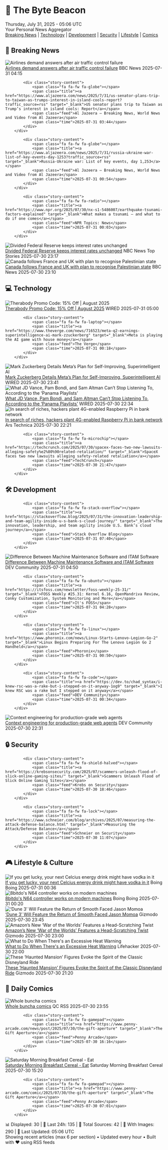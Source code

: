 <!-- Processing 54 RSS feeds at 2025-07-31 05:06:42 UTC -->
<!-- Processing: Saturday Morning Breakfast Cereal -->
<!-- Processing: Penny Arcade -->
<!-- Processing: Dilbert -->
<!-- Processing: Girl Genius -->
<!-- Processing: BBC World News -->
<!-- Processing: NPR News -->
<!-- Processing: CBC News -->
<!-- Error processing https://rss.cbc.ca/lineup/topstories.xml: The read operation timed out -->
<!-- Processing: Reuters Top News -->
<!-- Processing: Reuters World News -->
<!-- Processing: Associated Press Breaking -->
<!-- Processing: ABC News Breaking -->
<!-- Processing: Sky News World -->
<!-- Processing: The Verge -->
<!-- Processing: O'Reilly Radar -->
<!-- Processing: WIRED -->
<!-- Processing: Lobsters Python -->
<!-- Processing: Hacker News -->
<!-- Processing: Dev.to -->
<!-- Processing: StackOverflow Blog -->
<!-- Processing: Phoronix Linux News -->
<!-- Processing: It's FOSS -->
<!-- Processing: Red Hat Blog -->
<!-- Processing: DZone -->
<!-- Processing: Martin Fowler -->
<!-- Processing: The Pragmatic Engineer -->
<!-- Processing: Lifehacker -->
<!-- Processing: Kotaku -->
<!-- Processing: Boing Boing -->
<!-- Processing: Schneier on Security -->
<!-- Generated 4 new posts out of 29 feeds processed -->
<div class="newspaper-header">
    <h1 class="newspaper-title">📰 The Byte Beacon</h1>
    <div class="newspaper-date">Thursday, July 31, 2025 - 05:06 UTC</div>
    <div class="newspaper-subtitle">Your Personal News Aggregator</div>
</div>

<div class="newspaper-nav">
    <a href="#breaking">Breaking News</a> |
    <a href="#tech">Technology</a> |
    <a href="#dev">Development</a> |
    <a href="#security">Security</a> |
    <a href="#lifestyle">Lifestyle</a> |
    <a href="#webcomics">Comics</a>
</div>

<div class="news-section breaking-news" id="breaking">
<h2 class="section-header">🚨 Breaking News</h2>
<div class="stories-container">
<div class="story">
            <img src="https://ichef.bbci.co.uk/ace/standard/240/cpsprodpb/e6f2/live/8a94b460-6da8-11f0-afd8-9f8181a84684.jpg" alt="Airlines demand answers after air traffic control failure" class="story-image" loading="lazy" onerror="this.style.display='none'">
            <div class="story-content">
                <span class="fa fa-fw fa-flag"></span>
                <span class="title"><a href="https://www.bbc.com/news/articles/cd9jn1ydx9lo?at_medium=RSS&at_campaign=rss" target="_blank">Airlines demand answers after air traffic control failure</a></span>
                <span class="feed">BBC News</span>
                <span class="time">2025-07-31 04:15</span>
            </div>
        </div>
<div class="story">
            
            <div class="story-content">
                <span class="fa fa-fw fa-globe"></span>
                <span class="title"><a href="https://www.aljazeera.com/news/2025/7/31/us-senator-plans-trip-to-taiwan-as-trumps-interest-in-island-cools-report?traffic_source=rss" target="_blank">US senator plans trip to Taiwan as Trump’s interest in island cools: Report</a></span>
                <span class="feed">Al Jazeera – Breaking News, World News and Video from Al Jazeera</span>
                <span class="time">2025-07-31 03:44</span>
            </div>
        </div>
<div class="story">
            
            <div class="story-content">
                <span class="fa fa-fw fa-globe"></span>
                <span class="title"><a href="https://www.aljazeera.com/news/2025/7/31/russia-ukraine-war-list-of-key-events-day-1253?traffic_source=rss" target="_blank">Russia-Ukraine war: List of key events, day 1,253</a></span>
                <span class="feed">Al Jazeera – Breaking News, World News and Video from Al Jazeera</span>
                <span class="time">2025-07-31 00:54</span>
            </div>
        </div>
<div class="story">
            
            <div class="story-content">
                <span class="fa fa-fw fa-radio"></span>
                <span class="title"><a href="https://www.npr.org/2025/07/30/nx-s1-5486007/earthquake-tsunami-factors-explained" target="_blank">What makes a tsunami — and what to do if one comes</a></span>
                <span class="feed">NPR Topics: News</span>
                <span class="time">2025-07-31 00:03</span>
            </div>
        </div>
<div class="story">
            <img src="https://media-cldnry.s-nbcnews.com/image/upload/t_fit_1500w/mpx/2704722219/2025_07/1753917416064_nn_ggu_trump_economy_250730_1920x1080-l6ih8v.jpg" alt="Divided Federal Reserve keeps interest rates unchanged" class="story-image" loading="lazy" onerror="this.style.display='none'">
            <div class="story-content">
                <span class="fa fa-fw fa-broadcast-tower"></span>
                <span class="title"><a href="https://www.nbcnews.com/nightly-news/video/divided-federal-reserve-keeps-interest-rates-unchanged-244096581536" target="_blank">Divided Federal Reserve keeps interest rates unchanged</a></span>
                <span class="feed">NBC News Top Stories</span>
                <span class="time">2025-07-30 23:17</span>
            </div>
        </div>
<div class="story">
            <img src="https://ichef.bbci.co.uk/ace/standard/240/cpsprodpb/0724/live/45b4ab90-6d8d-11f0-89ea-4d6f9851f623.jpg" alt="Canada follows France and UK with plan to recognise Palestinian state" class="story-image" loading="lazy" onerror="this.style.display='none'">
            <div class="story-content">
                <span class="fa fa-fw fa-earth-americas"></span>
                <span class="title"><a href="https://www.bbc.com/news/articles/ceqyx35d9x2o?at_medium=RSS&at_campaign=rss" target="_blank">Canada follows France and UK with plan to recognise Palestinian state</a></span>
                <span class="feed">BBC News</span>
                <span class="time">2025-07-30 23:10</span>
            </div>
        </div>
</div>
</div>
<div class="news-section tech-news" id="tech">
<h2 class="section-header">💻 Technology</h2>
<div class="stories-container">
<div class="story">
            <img src="https://media.wired.com/photos/66ea076ea8e714f02ce0d63e/master/pass/WIRED-Coupons-15.jpg" alt="Therabody Promo Code: 15% Off | August 2025" class="story-image" loading="lazy" onerror="this.style.display='none'">
            <div class="story-content">
                <span class="fa fa-fw fa-bolt"></span>
                <span class="title"><a href="https://www.wired.com/story/therabody-promo-code/" target="_blank">Therabody Promo Code: 15% Off | August 2025</a></span>
                <span class="feed">WIRED</span>
                <span class="time">2025-07-31 05:00</span>
            </div>
        </div>
<div class="story">
            
            <div class="story-content">
                <span class="fa fa-fw fa-laptop"></span>
                <span class="title"><a href="https://www.theverge.com/news/716523/meta-q2-earnings-superintelligence-ai-mark-zzuckerberg" target="_blank">Meta is playing the AI game with house money</a></span>
                <span class="feed">The Verge</span>
                <span class="time">2025-07-31 00:18</span>
            </div>
        </div>
<div class="story">
            <img src="https://media.wired.com/photos/688a5271058eec339fc8c04f/master/pass/meta-earnings-biz-2191702213.jpg" alt="Mark Zuckerberg Details Meta’s Plan for Self-Improving, Superintelligent AI" class="story-image" loading="lazy" onerror="this.style.display='none'">
            <div class="story-content">
                <span class="fa fa-fw fa-bolt"></span>
                <span class="title"><a href="https://www.wired.com/story/meta-earnings-superintelligence-q2-2025/" target="_blank">Mark Zuckerberg Details Meta’s Plan for Self-Improving, Superintelligent AI</a></span>
                <span class="feed">WIRED</span>
                <span class="time">2025-07-30 23:41</span>
            </div>
        </div>
<div class="story">
            <img src="https://media.wired.com/photos/688a3f12ac2393baeff998b2/master/pass/Spotify-Playlists-Government-Officials-Culture-1233520416.jpg" alt="What JD Vance, Pam Bondi, and Sam Altman Can’t Stop Listening To, According to the ‘Panama Playlists’" class="story-image" loading="lazy" onerror="this.style.display='none'">
            <div class="story-content">
                <span class="fa fa-fw fa-bolt"></span>
                <span class="title"><a href="https://www.wired.com/story/i-listened-to-the-alleged-spotify-playlists-of-trump-officials-for-five-hours-heres-what-i-learned/" target="_blank">What JD Vance, Pam Bondi, and Sam Altman Can’t Stop Listening To, According to the ‘Panama Playlists’</a></span>
                <span class="feed">WIRED</span>
                <span class="time">2025-07-30 22:34</span>
            </div>
        </div>
<div class="story">
            <img src="https://cdn.arstechnica.net/wp-content/uploads/2025/07/atm-with-cash-500x500.jpg" alt="In search of riches, hackers plant 4G-enabled Raspberry Pi in bank network" class="story-image" loading="lazy" onerror="this.style.display='none'">
            <div class="story-content">
                <span class="fa fa-fw fa-cog"></span>
                <span class="title"><a href="https://arstechnica.com/security/2025/07/in-search-of-riches-hackers-plant-4g-enabled-raspberry-pi-in-bank-network/" target="_blank">In search of riches, hackers plant 4G-enabled Raspberry Pi in bank network</a></span>
                <span class="feed">Ars Technica</span>
                <span class="time">2025-07-30 22:21</span>
            </div>
        </div>
<div class="story">
            
            <div class="story-content">
                <span class="fa fa-fw fa-microchip"></span>
                <span class="title"><a href="https://techcrunch.com/2025/07/30/spacex-faces-two-new-lawsuits-alleging-safety%e2%80%90related-retaliation/" target="_blank">SpaceX faces two new lawsuits alleging safety‐related retaliation</a></span>
                <span class="feed">TechCrunch</span>
                <span class="time">2025-07-30 21:47</span>
            </div>
        </div>
</div>
</div>
<div class="news-section dev-news" id="dev">
<h2 class="section-header">🛠️ Development</h2>
<div class="stories-container">
<div class="story">
            
            <div class="story-content">
                <span class="fa fa-fw fa-stack-overflow"></span>
                <span class="title"><a href="https://stackoverflow.blog/2025/07/31/the-innovation-leadership-and-team-agility-inside-u-s-bank-s-cloud-journey/" target="_blank">The innovation, leadership, and team agility inside U.S. Bank’s cloud journey</a></span>
                <span class="feed">Stack Overflow Blog</span>
                <span class="time">2025-07-31 07:40</span>
            </div>
        </div>
<div class="story">
            <img src="https://media2.dev.to/dynamic/image/width=800%2Cheight=%2Cfit=scale-down%2Cgravity=auto%2Cformat=auto/https%3A%2F%2Fdev-to-uploads.s3.amazonaws.com%2Fuploads%2Farticles%2F1oz5iho08jz6x7xtsi1v.webp" alt="Difference Between Machine Maintenance Software and ITAM Software" class="story-image" loading="lazy" onerror="this.style.display='none'">
            <div class="story-content">
                <span class="fa fa-fw fa-code"></span>
                <span class="title"><a href="https://dev.to/teresa_tran/difference-between-machine-maintenance-software-and-itam-software-182k" target="_blank">Difference Between Machine Maintenance Software and ITAM Software</a></span>
                <span class="feed">DEV Community</span>
                <span class="time">2025-07-31 04:50</span>
            </div>
        </div>
<div class="story">
            
            <div class="story-content">
                <span class="fa fa-fw fa-ubuntu"></span>
                <span class="title"><a href="https://itsfoss.com/newsletter/foss-weekly-25-31/" target="_blank">FOSS Weekly #25.31: Kernel 6.16, OpenMandriva Review, Conky Customization, System Monitoring and More</a></span>
                <span class="feed">It's FOSS</span>
                <span class="time">2025-07-31 04:28</span>
            </div>
        </div>
<div class="story">
            
            <div class="story-content">
                <span class="fa fa-fw fa-linux"></span>
                <span class="title"><a href="https://www.phoronix.com/news/Linux-Starts-Lenovo-Legion-Go-2" target="_blank">Linux Begins Preparing For The Lenovo Legion Go 2 Handheld</a></span>
                <span class="feed">Phoronix</span>
                <span class="time">2025-07-31 00:50</span>
            </div>
        </div>
<div class="story">
            
            <div class="story-content">
                <span class="fa fa-fw fa-code"></span>
                <span class="title"><a href="https://dev.to/chad_syntax/i-knew-rsc-was-a-rake-but-i-stepped-on-it-anyway-1og9" target="_blank">I knew RSC was a rake but I stepped on it anyway</a></span>
                <span class="feed">DEV Community</span>
                <span class="time">2025-07-31 00:34</span>
            </div>
        </div>
<div class="story">
            <img src="https://media2.dev.to/dynamic/image/width=800%2Cheight=%2Cfit=scale-down%2Cgravity=auto%2Cformat=auto/https%3A%2F%2Fdev-to-uploads.s3.amazonaws.com%2Fuploads%2Farticles%2Fm4wbcsxuyz0lydcrk34a.gif" alt="Context engineering for production-grade web agents" class="story-image" loading="lazy" onerror="this.style.display='none'">
            <div class="story-content">
                <span class="fa fa-fw fa-code"></span>
                <span class="title"><a href="https://dev.to/skarpoor12/context-engineering-for-production-grade-web-agents-150a" target="_blank">Context engineering for production-grade web agents</a></span>
                <span class="feed">DEV Community</span>
                <span class="time">2025-07-30 22:31</span>
            </div>
        </div>
</div>
</div>
<div class="news-section security-news" id="security">
<h2 class="section-header">🔒 Security</h2>
<div class="stories-container">
<div class="story">
            
            <div class="story-content">
                <span class="fa fa-fw fa-shield-halved"></span>
                <span class="title"><a href="https://krebsonsecurity.com/2025/07/scammers-unleash-flood-of-slick-online-gaming-sites/" target="_blank">Scammers Unleash Flood of Slick Online Gaming Sites</a></span>
                <span class="feed">Krebs on Security</span>
                <span class="time">2025-07-30 18:46</span>
            </div>
        </div>
<div class="story">
            
            <div class="story-content">
                <span class="fa fa-fw fa-lock"></span>
                <span class="title"><a href="https://www.schneier.com/blog/archives/2025/07/measuring-the-attack-defense-balance.html" target="_blank">Measuring the Attack/Defense Balance</a></span>
                <span class="feed">Schneier on Security</span>
                <span class="time">2025-07-30 11:07</span>
            </div>
        </div>
</div>
</div>
<div class="news-section lifestyle-news" id="lifestyle">
<h2 class="section-header">🎮 Lifestyle & Culture</h2>
<div class="stories-container">
<div class="story">
            <img src="https://i0.wp.com/boingboing.net/wp-content/uploads/2025/07/ooops.jpg?fit=1600%2C1000&amp;quality=60&amp;ssl=1" alt="If you get lucky, your next Celcius energy drink might have vodka in it" class="story-image" loading="lazy" onerror="this.style.display='none'">
            <div class="story-content">
                <span class="fa fa-fw fa-arrow-right"></span>
                <span class="title"><a href="https://boingboing.net/2025/07/30/if-you-get-lucky-your-next-celcius-energy-drink-might-have-vodka-in-it.html" target="_blank">If you get lucky, your next Celcius energy drink might have vodka in it</a></span>
                <span class="feed">Boing Boing</span>
                <span class="time">2025-07-31 00:36</span>
            </div>
        </div>
<div class="story">
            <img src="https://i0.wp.com/boingboing.net/wp-content/uploads/2025/07/71e2Px0AEbL._SL1500_.jpg?fit=1500%2C1000&amp;quality=60&amp;ssl=1" alt="8bitdo&#x27;s N64 controller works on modern machines" class="story-image" loading="lazy" onerror="this.style.display='none'">
            <div class="story-content">
                <span class="fa fa-fw fa-arrow-right"></span>
                <span class="title"><a href="https://boingboing.net/2025/07/30/8bitdos-n64-controller-works-on-modern-machines.html" target="_blank">8bitdo&#x27;s N64 controller works on modern machines</a></span>
                <span class="feed">Boing Boing</span>
                <span class="time">2025-07-31 00:20</span>
            </div>
        </div>
<div class="story">
            <img src="https://gizmodo.com/app/uploads/2025/07/dune-duncan-idaho-wb-.jpg" alt="‘Dune 3’ Will Feature the Return of Smooth Faced Jason Momoa" class="story-image" loading="lazy" onerror="this.style.display='none'">
            <div class="story-content">
                <span class="fa fa-fw fa-computer"></span>
                <span class="title"><a href="https://gizmodo.com/dune-3-will-feature-the-return-of-smooth-faced-jason-momoa-2000636917" target="_blank">‘Dune 3’ Will Feature the Return of Smooth Faced Jason Momoa</a></span>
                <span class="feed">Gizmodo</span>
                <span class="time">2025-07-30 23:45</span>
            </div>
        </div>
<div class="story">
            <img src="https://gizmodo.com/app/uploads/2025/07/waroftheworlds.jpg" alt="Amazon’s New ‘War of the Worlds’ Features a Head-Scratching Twist" class="story-image" loading="lazy" onerror="this.style.display='none'">
            <div class="story-content">
                <span class="fa fa-fw fa-computer"></span>
                <span class="title"><a href="https://gizmodo.com/amazons-new-war-of-the-worlds-features-a-head-scratching-twist-2000636929" target="_blank">Amazon’s New ‘War of the Worlds’ Features a Head-Scratching Twist</a></span>
                <span class="feed">Gizmodo</span>
                <span class="time">2025-07-30 23:00</span>
            </div>
        </div>
<div class="story">
            <img src="https://lifehacker.com/imagery/articles/01HF2GRQPCT2TTX0TPZKB3HWS9/hero-image.png" alt="What to Do When There&#x27;s an Excessive Heat Warning" class="story-image" loading="lazy" onerror="this.style.display='none'">
            <div class="story-content">
                <span class="fa fa-fw fa-life-ring"></span>
                <span class="title"><a href="https://lifehacker.com/excessive-heat-warning-what-to-do?utm_medium=RSS" target="_blank">What to Do When There&#x27;s an Excessive Heat Warning</a></span>
                <span class="feed">Lifehacker</span>
                <span class="time">2025-07-30 22:00</span>
            </div>
        </div>
<div class="story">
            <img src="https://gizmodo.com/app/uploads/2025/07/Haunted-Mansion-Figures-Disney-Store-1.jpg" alt="These ‘Haunted Mansion’ Figures Evoke the Spirit of the Classic Disneyland Ride" class="story-image" loading="lazy" onerror="this.style.display='none'">
            <div class="story-content">
                <span class="fa fa-fw fa-computer"></span>
                <span class="title"><a href="https://gizmodo.com/these-haunted-mansion-figures-evoke-the-spirit-of-the-classic-disneyland-ride-2000636261" target="_blank">These ‘Haunted Mansion’ Figures Evoke the Spirit of the Classic Disneyland Ride</a></span>
                <span class="feed">Gizmodo</span>
                <span class="time">2025-07-30 21:20</span>
            </div>
        </div>
</div>
</div>
<div class="news-section webcomics-section" id="webcomics">
<h2 class="section-header">🎨 Daily Comics</h2>
<div class="stories-container">
<div class="story">
            <img src="http://www.questionablecontent.net/comics/5609.png" alt="Whole buncha comics" class="story-image" loading="lazy" onerror="this.style.display='none'">
            <div class="story-content">
                <span class="fa fa-fw fa-music"></span>
                <span class="title"><a href="http://questionablecontent.net" target="_blank">Whole buncha comics</a></span>
                <span class="feed">QC RSS</span>
                <span class="time">2025-07-30 23:55</span>
            </div>
        </div>
<div class="story">
            
            <div class="story-content">
                <span class="fa fa-fw fa-gamepad"></span>
                <span class="title"><a href="https://www.penny-arcade.com/news/post/2025/07/30/the-gift-aperture" target="_blank">The Gift Aperture</a></span>
                <span class="feed">Penny Arcade</span>
                <span class="time">2025-07-30 16:16</span>
            </div>
        </div>
<div class="story">
            <img src="https://www.smbc-comics.com/comics/1753765558-20250730.png" alt="Saturday Morning Breakfast Cereal - Eat" class="story-image" loading="lazy" onerror="this.style.display='none'">
            <div class="story-content">
                <span class="fa fa-fw fa-smile"></span>
                <span class="title"><a href="https://www.smbc-comics.com/comic/eat-5" target="_blank">Saturday Morning Breakfast Cereal - Eat</a></span>
                <span class="feed">Saturday Morning Breakfast Cereal</span>
                <span class="time">2025-07-30 15:20</span>
            </div>
        </div>
<div class="story">
            
            <div class="story-content">
                <span class="fa fa-fw fa-gamepad"></span>
                <span class="title"><a href="https://www.penny-arcade.com/comic/2025/07/30/the-gift-aperture" target="_blank">The Gift Aperture</a></span>
                <span class="feed">Penny Arcade</span>
                <span class="time">2025-07-30 07:01</span>
            </div>
        </div>
</div>
</div>

<div class="newspaper-footer">
    <div class="stats">
        📊 Displayed: 30 | 📅 Last 24h: 135 | 📡 Total Sources: 42 | 📸 With Images: 290 |
        🔄 Last Updated: 05:06 UTC
    </div>
    <div class="footer-note">
        Showing recent articles (max 6 per section) • Updated every hour • Built with ❤️ using RSS feeds
    </div>
</div>
